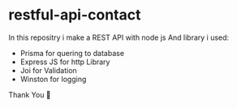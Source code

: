 ﻿# restful-api-contact

 In this repositry i make a REST API with node js
 And library i used:
 - Prisma for quering to database
 - Express JS for http Library
 - Joi for Validation
 - Winston for logging

Thank You &#128591;

